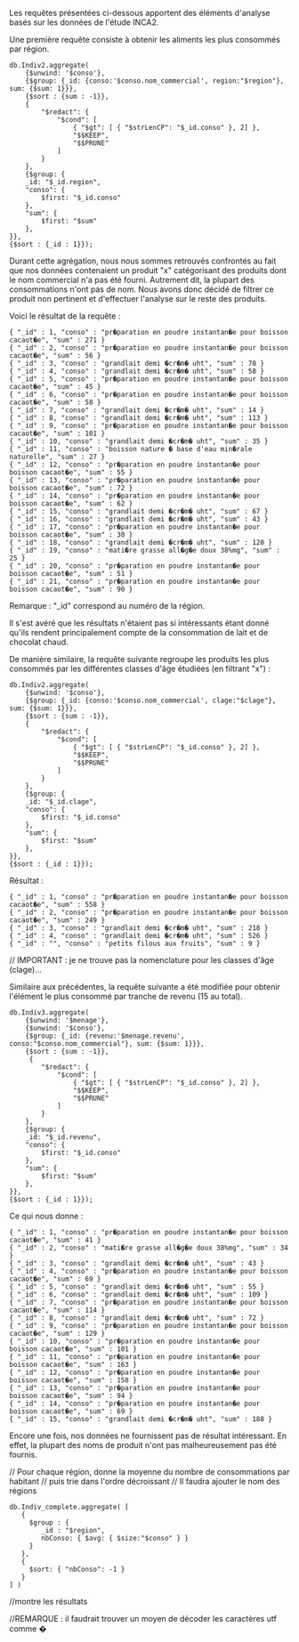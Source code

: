 Les requêtes présentées ci-dessous apportent des éléments d'analyse basés sur les données de l'étude INCA2. 

Une première requête consiste à obtenir les aliments les plus consommés par région.

    db.Indiv2.aggregate(
        {$unwind: '$conso'},
        {$group: {_id: {conso:'$conso.nom_commercial', region:"$region"}, sum: {$sum: 1}}},
        {$sort : {sum : -1}},
        {
            "$redact": {
                "$cond": [
                    { "$gt": [ { "$strLenCP": "$_id.conso" }, 2] },
                    "$$KEEP",
                    "$$PRUNE"
                ]
            }
        },
        {$group: {
        _id: "$_id.region",
        "conso": {
            $first: "$_id.conso"
        },
        "sum": {
            $first: "$sum"
        },
    }},
    {$sort : {_id : 1}});
    
Durant cette agrégation, nous nous sommes retrouvés confrontés au fait que nos données contenaient un produit "x" catégorisant des produits dont le nom commercial n'a pas été fourni. Autrement dit, la plupart des consommations n'ont pas de nom. Nous avons donc décidé de filtrer ce produit non pertinent et d'effectuer l'analyse sur le reste des produits.

Voici le résultat de la requête :

    { "_id" : 1, "conso" : "pr�paration en poudre instantan�e pour boisson cacaot�e", "sum" : 271 }
    { "_id" : 2, "conso" : "pr�paration en poudre instantan�e pour boisson cacaot�e", "sum" : 56 }
    { "_id" : 3, "conso" : "grandlait demi �cr�m� uht", "sum" : 78 }
    { "_id" : 4, "conso" : "grandlait demi �cr�m� uht", "sum" : 58 }
    { "_id" : 5, "conso" : "pr�paration en poudre instantan�e pour boisson cacaot�e", "sum" : 45 }
    { "_id" : 6, "conso" : "pr�paration en poudre instantan�e pour boisson cacaot�e", "sum" : 58 }
    { "_id" : 7, "conso" : "grandlait demi �cr�m� uht", "sum" : 14 }
    { "_id" : 8, "conso" : "grandlait demi �cr�m� uht", "sum" : 113 }
    { "_id" : 9, "conso" : "pr�paration en poudre instantan�e pour boisson cacaot�e", "sum" : 101 }
    { "_id" : 10, "conso" : "grandlait demi �cr�m� uht", "sum" : 35 }
    { "_id" : 11, "conso" : "boisson nature � base d'eau min�rale naturelle", "sum" : 27 }
    { "_id" : 12, "conso" : "pr�paration en poudre instantan�e pour boisson cacaot�e", "sum" : 55 }
    { "_id" : 13, "conso" : "pr�paration en poudre instantan�e pour boisson cacaot�e", "sum" : 72 }
    { "_id" : 14, "conso" : "pr�paration en poudre instantan�e pour boisson cacaot�e", "sum" : 62 }
    { "_id" : 15, "conso" : "grandlait demi �cr�m� uht", "sum" : 67 }
    { "_id" : 16, "conso" : "grandlait demi �cr�m� uht", "sum" : 43 }
    { "_id" : 17, "conso" : "pr�paration en poudre instantan�e pour boisson cacaot�e", "sum" : 30 }
    { "_id" : 18, "conso" : "grandlait demi �cr�m� uht", "sum" : 120 }
    { "_id" : 19, "conso" : "mati�re grasse all�g�e doux 38%mg", "sum" : 25 }
    { "_id" : 20, "conso" : "pr�paration en poudre instantan�e pour boisson cacaot�e", "sum" : 51 }
    { "_id" : 21, "conso" : "pr�paration en poudre instantan�e pour boisson cacaot�e", "sum" : 90 }

Remarque : "_id" correspond au numéro de la région.

Il s'est avéré que les résultats n'étaient pas si intéressants étant donné qu'ils rendent principalement compte de la consommation de lait et de chocolat chaud.

De manière similaire, la requête suivante regroupe les produits les plus consommés par les différentes classes d'âge étudiées (en filtrant "x") :

    db.Indiv2.aggregate(
        {$unwind: '$conso'},
        {$group: {_id: {conso:'$conso.nom_commercial', clage:"$clage"}, sum: {$sum: 1}}},
        {$sort : {sum : -1}},
        {
            "$redact": {
                "$cond": [
                    { "$gt": [ { "$strLenCP": "$_id.conso" }, 2] },
                    "$$KEEP",
                    "$$PRUNE"
                ]
            }
        },
        {$group: {
        _id: "$_id.clage",
        "conso": {
            $first: "$_id.conso"
        },
        "sum": {
            $first: "$sum"
        },
    }},
    {$sort : {_id : 1}});
 
 Résultat :
 
    { "_id" : 1, "conso" : "pr�paration en poudre instantan�e pour boisson cacaot�e", "sum" : 558 }
    { "_id" : 2, "conso" : "pr�paration en poudre instantan�e pour boisson cacaot�e", "sum" : 249 }
    { "_id" : 3, "conso" : "grandlait demi �cr�m� uht", "sum" : 218 }
    { "_id" : 4, "conso" : "grandlait demi �cr�m� uht", "sum" : 526 }
    { "_id" : "", "conso" : "petits filous aux fruits", "sum" : 9 }

// IMPORTANT : je ne trouve pas la nomenclature pour les classes d'âge (clage)...

Similaire aux précédentes, la requête suivante a été modifiée pour obtenir l'élément le plus consommé par tranche de revenu (15 au total).

    db.Indiv3.aggregate(
        {$unwind: '$menage'},
        {$unwind: '$conso'},
        {$group: {_id: {revenu:'$menage.revenu', conso:"$conso.nom_commercial"}, sum: {$sum: 1}}},
        {$sort : {sum : -1}},
         {
            "$redact": {
                "$cond": [
                    { "$gt": [ { "$strLenCP": "$_id.conso" }, 2] },
                    "$$KEEP",
                    "$$PRUNE"
                ]
            }
        },
        {$group: {
        _id: "$_id.revenu",
        "conso": {
            $first: "$_id.conso"
        },
        "sum": {
            $first: "$sum"
        },
    }},
    {$sort : {_id : 1}});

Ce qui nous donne :

    { "_id" : 1, "conso" : "pr�paration en poudre instantan�e pour boisson cacaot�e", "sum" : 41 }
    { "_id" : 2, "conso" : "mati�re grasse all�g�e doux 38%mg", "sum" : 34 }
    { "_id" : 3, "conso" : "grandlait demi �cr�m� uht", "sum" : 43 }
    { "_id" : 4, "conso" : "pr�paration en poudre instantan�e pour boisson cacaot�e", "sum" : 69 }
    { "_id" : 5, "conso" : "grandlait demi �cr�m� uht", "sum" : 55 }
    { "_id" : 6, "conso" : "grandlait demi �cr�m� uht", "sum" : 109 }
    { "_id" : 7, "conso" : "pr�paration en poudre instantan�e pour boisson cacaot�e", "sum" : 114 }
    { "_id" : 8, "conso" : "grandlait demi �cr�m� uht", "sum" : 72 }
    { "_id" : 9, "conso" : "pr�paration en poudre instantan�e pour boisson cacaot�e", "sum" : 129 }
    { "_id" : 10, "conso" : "pr�paration en poudre instantan�e pour boisson cacaot�e", "sum" : 101 }
    { "_id" : 11, "conso" : "pr�paration en poudre instantan�e pour boisson cacaot�e", "sum" : 163 }
    { "_id" : 12, "conso" : "pr�paration en poudre instantan�e pour boisson cacaot�e", "sum" : 158 }
    { "_id" : 13, "conso" : "pr�paration en poudre instantan�e pour boisson cacaot�e", "sum" : 94 }
    { "_id" : 14, "conso" : "pr�paration en poudre instantan�e pour boisson cacaot�e", "sum" : 69 }
    { "_id" : 15, "conso" : "grandlait demi �cr�m� uht", "sum" : 188 }

Encore une fois, nos données ne fournissent pas de résultat intéressant. En effet, la plupart des noms de produit n'ont pas malheureusement pas été fournis.

// Pour chaque région, donne la moyenne du nombre de consommations par habitant
//  puis trie dans l'ordre décroissant
// Il faudra ajouter le nom des régions

    db.Indiv_complete.aggregate( [
       {
         $group : {
            _id : "$region",
            nbConso: { $avg: { $size:"$conso" } }
         }
       },
       {
         $sort: { "nbConso": -1 }
       }
    ] )

//montre les résultats

//REMARQUE : il faudrait trouver un moyen de décoder les caractères utf comme �

